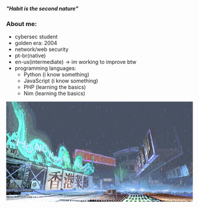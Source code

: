 ***"Habit is the second nature"***

### About me:
- cybersec student 
- golden era: 2004
- network/web security
- pt-br(native)
- en-us(intermediate) -> im working to improve btw
- programming languages:
  - Python (i know something)
  - JavaScript (i know something)
  - PHP (learning the basics)
  - Nim (learning the basics)

![yang-stage](sf3-3rd-strike-yang-stage-hongkong.gif)

